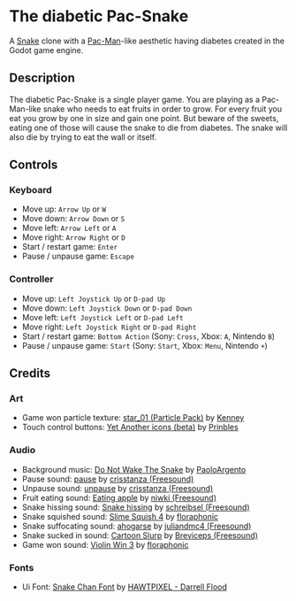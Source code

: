 # The diabetic Pac-Snake
A [Snake](https://en.wikipedia.org/wiki/Snake_(1998_video_game)) clone with a [Pac-Man](https://en.wikipedia.org/wiki/Pac-Man)-like aesthetic having diabetes created in the Godot game engine.

## Description
The diabetic Pac-Snake is a single player game. You are playing as a Pac-Man-like snake who needs to eat fruits in order to grow. For every fruit you
eat you grow by one in size and gain one point. But beware of the sweets, eating one of those will cause the snake to 
die from diabetes. The snake will also die by trying to eat the wall or itself.

## Controls

### Keyboard

- Move up: `Arrow Up` or `W`
- Move down: `Arrow Down` or `S`
- Move left: `Arrow Left` or `A`
- Move right: `Arrow Right` or `D`
- Start / restart game: `Enter`
- Pause / unpause game: `Escape`

### Controller

- Move up: `Left Joystick Up` or `D-pad Up`
- Move down: `Left Joystick Down` or `D-pad Down`
- Move left: `Left Joystick Left` or `D-pad Left`
- Move right: `Left Joystick Right` or `D-pad Right`
- Start / restart game: `Bottom Action` (Sony: `Cross`, Xbox: `A`, Nintendo `B`)
- Pause / unpause game: `Start` (Sony: `Start`, Xbox: `Menu`, Nintendo `+`)

## Credits

### Art

- Game won particle texture: [star_01 (Particle Pack)](https://www.kenney.nl/assets/particle-pack) by [Kenney](https://www.kenney.nl/)
- Touch control buttons: [Yet Another icons (beta)](https://prinbles.itch.io/yet-another-icons) by [Prinbles](https://itch.io/profile/prinbles)

### Audio

- Background music: [Do Not Wake The Snake](https://pixabay.com/music/world-do-not-wake-the-snake-164474/) by [PaoloArgento](https://pixabay.com/users/paoloargento-38603296/)
- Pause sound: [pause](https://pixabay.com/sound-effects/pause-89443/) by [crisstanza (Freesound)](https://pixabay.com/users/freesound_community-46691455/)
- Unpause sound: [unpause](https://pixabay.com/sound-effects/unpause-106278/) by [crisstanza (Freesound)](https://pixabay.com/users/freesound_community-46691455/)
- Fruit eating sound: [Eating apple](https://pixabay.com/sound-effects/eating-apple-6928/) by [niwki (Freesound)](https://pixabay.com/users/freesound_community-46691455/)
- Snake hissing sound: [Snake hissing](https://pixabay.com/sound-effects/snake-hissing-6092/) by [schreibsel (Freesound)](https://pixabay.com/users/freesound_community-46691455/)
- Snake squished sound: [Slime Squish 4](https://pixabay.com/sound-effects/slime-squish-4-218568/) by [floraphonic](https://pixabay.com/users/floraphonic-38928062/)
- Snake suffocating sound: [ahogarse](https://pixabay.com/sound-effects/ahogarse-47092/) by [juliandmc4 (Freesound)](https://pixabay.com/users/freesound_community-46691455/)
- Snake sucked in sound: [Cartoon Slurp](https://pixabay.com/sound-effects/cartoon-slurp-37066/) by [Breviceps 
  (Freesound)](https://pixabay.com/users/freesound_community-46691455/)
- Game won sound: [Violin Win 3](https://pixabay.com/sound-effects/violin-win-3-180434/) by [floraphonic](https://pixabay.com/users/floraphonic-38928062/)

### Fonts

- Ui Font: [Snake Chan Font](https://www.fontspace.com/snake-chan-font-f29621) by [HAWTPIXEL - Darrell Flood](https://www.fontspace.com/hawtpixel-darrell-flood) 
